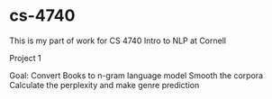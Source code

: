 # cs-4740

This is my part of work for CS 4740 Intro to NLP at Cornell

Project 1

Goal: 	Convert Books to n-gram language model
		    Smooth the corpora
		    Calculate the perplexity and make genre prediction
